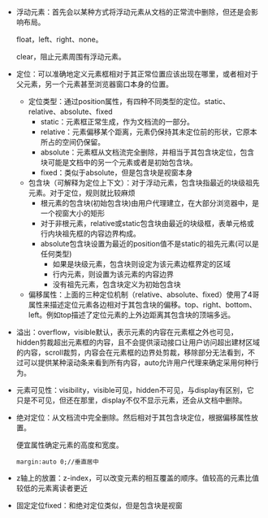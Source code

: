 - 浮动元素：首先会以某种方式将浮动元素从文档的正常流中删除，但还是会影响布局。

  float，left、right、none。

  clear，阻止元素周围有浮动元素。

- 定位：可以准确地定义元素框相对于其正常位置应该出现在哪里，或者相对于父元素，另一个元素甚至浏览器窗口本身的位置。

  - 定位类型：通过position属性，有四种不同类型的定位。static、relative、absolute、fixed
    - static：元素框正常生成，作为文档流的一部分。
    - relative：元素偏移某个距离，元素仍保持其未定位前的形状，它原本所占的空间仍保留。
    - absolute：元素框从文档流完全删除，并相当于其包含块定位，包含块可能是文档中的另一个元素或者是初始包含块。
    - fixed：类似于absolute，但是包含块是视窗本身
  - 包含块（可解释为定位上下文）：对于浮动元素，包含块指最近的块级祖先元素。对于定位，规则就比较麻烦
    - 根元素的包含块(初始包含块)由用户代理建立，在大部分浏览器中，是一个视窗大小的矩形
    - 对于非根元素，relative或static包含块由最近的块级框，表单元格或行内块祖先框的内容边界构成。
    - absolute包含块设置为最近的position值不是static的祖先元素(可以是任何类型)
      - 如果是块级元素，包含块则设定为该元素边框界定的区域
      - 行内元素，则设置为该元素的内容边界
      - 没有祖先元素，包含块定义为初始包含块
  - 偏移属性：上面的三种定位机制（relative、absolute、fixed）使用了4哥属性来描述定位元素各边相对于其包含块的偏移。top、right、bottom、left。例如top描述了定位元素的上外边距离其包含块的顶端多远。

- 溢出：overflow，visible默认，表示元素的内容在元素框之外也可见，hidden剪裁超出元素框的内容，且不会提供滚动接口让用户访问超出建材区域的内容，scroll裁剪，内容会在元素框的边界处剪裁，移除部分无法看到，不过可以提供某种滚动条来看到所有内容，auto允许用户代理来确定采用何种行为。

- 元素可见性：visibility，visible可见，hidden不可见，与display有区别，它只是不可见，但还在那里，display不仅不显示元素，还会从文档中删除。

- 绝对定位：从文档流中完全删除。然后相对于其包含块定位，根据偏移属性放置。

  便宜属性确定元素的高度和宽度。

  ```
  margin:auto 0;//垂直居中
  ```

- z轴上的放置：z-index，可以改变元素的相互覆盖的顺序。值较高的元素比值较低的元素离读者更近

- 固定定位fixed：和绝对定位类似，但是包含块是视窗
